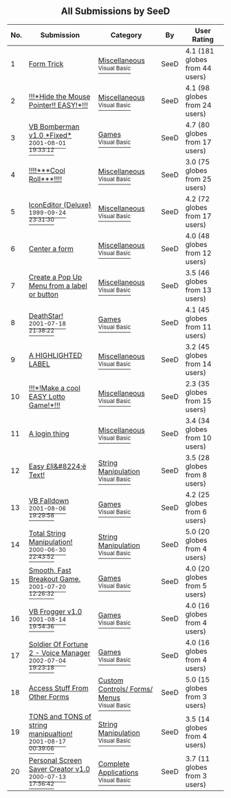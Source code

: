 ﻿<div align="center">

## All Submissions by SeeD

</div>

No.  | Submission | Category | By   | User Rating
---- | ---------- | -------- | ---- | -----------
1 | [Form Trick<br />](https://github.com/Planet-Source-Code/seed-form-trick__1-2867) | [Miscellaneous<br /><sup>Visual Basic</sup>](../ByCategory/miscellaneous__1-1.md) | SeeD | 4.1 (181 globes from 44 users)
2 | [\!\!\!\*Hide the Mouse Pointer\!\!  EASY\!\*\!\!\!<br />](https://github.com/Planet-Source-Code/seed-hide-the-mouse-pointer-easy__1-2902) | [Miscellaneous<br /><sup>Visual Basic</sup>](../ByCategory/miscellaneous__1-1.md) | SeeD | 4.1 (98 globes from 24 users)
3 | [VB Bomberman v1\.0 \*Fixed\*<br /><sup>2001-08-01 19:33:12</sup>](https://github.com/Planet-Source-Code/seed-vb-bomberman-v1-0-fixed__1-25754) | [Games<br /><sup>Visual Basic</sup>](../ByCategory/games__1-38.md) | SeeD | 4.7 (80 globes from 17 users)
4 | [\!\!\!\!\*\*\*Cool Roll\*\*\*\!\!\!\!<br />](https://github.com/Planet-Source-Code/seed-cool-roll__1-2929) | [Miscellaneous<br /><sup>Visual Basic</sup>](../ByCategory/miscellaneous__1-1.md) | SeeD | 3.0 (75 globes from 25 users)
5 | [IconEditor \(Deluxe\)<br /><sup>1999-09-24 23:31:30</sup>](https://github.com/Planet-Source-Code/seed-iconeditor-deluxe__1-3710) | [Miscellaneous<br /><sup>Visual Basic</sup>](../ByCategory/miscellaneous__1-1.md) | SeeD | 4.2 (72 globes from 17 users)
6 | [Center a form<br />](https://github.com/Planet-Source-Code/seed-center-a-form__1-2798) | [Miscellaneous<br /><sup>Visual Basic</sup>](../ByCategory/miscellaneous__1-1.md) | SeeD | 4.0 (48 globes from 12 users)
7 | [Create a Pop Up Menu from a label or button<br />](https://github.com/Planet-Source-Code/seed-create-a-pop-up-menu-from-a-label-or-button__1-2810) | [Miscellaneous<br /><sup>Visual Basic</sup>](../ByCategory/miscellaneous__1-1.md) | SeeD | 3.5 (46 globes from 13 users)
8 | [DeathStar\!<br /><sup>2001-07-18 21:38:22</sup>](https://github.com/Planet-Source-Code/seed-deathstar__1-25213) | [Games<br /><sup>Visual Basic</sup>](../ByCategory/games__1-38.md) | SeeD | 4.1 (45 globes from 11 users)
9 | [A HIGHLIGHTED LABEL<br />](https://github.com/Planet-Source-Code/seed-a-highlighted-label__1-2847) | [Miscellaneous<br /><sup>Visual Basic</sup>](../ByCategory/miscellaneous__1-1.md) | SeeD | 3.2 (45 globes from 14 users)
10 | [\!\!\!\*\!Make a cool EASY Lotto Game\!\*\!\!\!<br />](https://github.com/Planet-Source-Code/seed-make-a-cool-easy-lotto-game__1-2841) | [Miscellaneous<br /><sup>Visual Basic</sup>](../ByCategory/miscellaneous__1-1.md) | SeeD | 2.3 (35 globes from 15 users)
11 | [A login thing<br />](https://github.com/Planet-Source-Code/seed-a-login-thing__1-3190) | [Miscellaneous<br /><sup>Visual Basic</sup>](../ByCategory/miscellaneous__1-1.md) | SeeD | 3.4 (34 globes from 10 users)
12 | [Easy £lî&\#8224;ë Text\!<br />](https://github.com/Planet-Source-Code/seed-easy-l-8224-text__1-9803) | [String Manipulation<br /><sup>Visual Basic</sup>](../ByCategory/string-manipulation__1-5.md) | SeeD | 3.5 (28 globes from 8 users)
13 | [VB Falldown<br /><sup>2001-08-06 19:29:58</sup>](https://github.com/Planet-Source-Code/seed-vb-falldown__1-25921) | [Games<br /><sup>Visual Basic</sup>](../ByCategory/games__1-38.md) | SeeD | 4.2 (25 globes from 6 users)
14 | [Total String Manipulation\!<br /><sup>2000-06-30 22:43:52</sup>](https://github.com/Planet-Source-Code/seed-total-string-manipulation__1-9423) | [String Manipulation<br /><sup>Visual Basic</sup>](../ByCategory/string-manipulation__1-5.md) | SeeD | 5.0 (20 globes from 4 users)
15 | [Smooth, Fast Breakout Game\.<br /><sup>2001-07-20 12:26:32</sup>](https://github.com/Planet-Source-Code/seed-smooth-fast-breakout-game__1-25258) | [Games<br /><sup>Visual Basic</sup>](../ByCategory/games__1-38.md) | SeeD | 4.0 (20 globes from 5 users)
16 | [VB Frogger v1\.0<br /><sup>2001-08-14 19:54:36</sup>](https://github.com/Planet-Source-Code/seed-vb-frogger-v1-0__1-26421) | [Games<br /><sup>Visual Basic</sup>](../ByCategory/games__1-38.md) | SeeD | 4.0 (16 globes from 4 users)
17 | [Soldier Of Fortune 2 \- Voice Manager<br /><sup>2002-07-04 19:23:18</sup>](https://github.com/Planet-Source-Code/seed-soldier-of-fortune-2-voice-manager__1-36579) | [Games<br /><sup>Visual Basic</sup>](../ByCategory/games__1-38.md) | SeeD | 4.0 (16 globes from 4 users)
18 | [Access Stuff From Other Forms<br />](https://github.com/Planet-Source-Code/seed-access-stuff-from-other-forms__1-3437) | [Custom Controls/ Forms/  Menus<br /><sup>Visual Basic</sup>](../ByCategory/custom-controls-forms-menus__1-4.md) | SeeD | 5.0 (15 globes from 3 users)
19 | [TONS and TONS of string manipualtion\!<br /><sup>2001-08-17 00:39:06</sup>](https://github.com/Planet-Source-Code/seed-tons-and-tons-of-string-manipualtion__1-26295) | [String Manipulation<br /><sup>Visual Basic</sup>](../ByCategory/string-manipulation__1-5.md) | SeeD | 3.5 (14 globes from 4 users)
20 | [Personal Screen Saver Creator v1\.0<br /><sup>2000-07-13 17:56:42</sup>](https://github.com/Planet-Source-Code/seed-personal-screen-saver-creator-v1-0__1-9976) | [Complete Applications<br /><sup>Visual Basic</sup>](../ByCategory/complete-applications__1-27.md) | SeeD | 3.7 (11 globes from 3 users)
